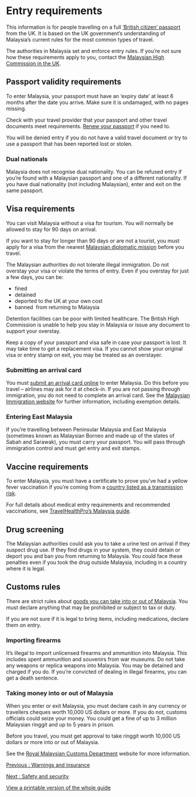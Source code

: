 # Entry requirements

This information is for people travelling on a full [‘British citizen’ passport](https://www.gov.uk/types-of-british-nationality) from the UK. It is based on the UK government’s understanding of Malaysia’s current rules for the most common types of travel.

The authorities in Malaysia set and enforce entry rules. If you’re not sure how these requirements apply to you, contact the [Malaysian High Commission in the UK](https://www.kln.gov.my/web/gbr_london/).

## Passport validity requirements

To enter Malaysia, your passport must have an ‘expiry date’ at least 6 months after the date you arrive. Make sure it is undamaged, with no pages missing.

Check with your travel provider that your passport and other travel documents meet requirements. [Renew your passport](https://www.gov.uk/renew-adult-passport/renew) if you need to.

You will be denied entry if you do not have a valid travel document or try to use a passport that has been reported lost or stolen.

### Dual nationals

Malaysia does not recognise dual nationality. You can be refused entry if you’re found with a Malaysian passport and one of a different nationality. If you have dual nationality (not including Malaysian), enter and exit on the same passport.

## Visa requirements

You can visit Malaysia without a visa for tourism. You will normally be allowed to stay for 90 days on arrival.

If you want to stay for longer than 90 days or are not a tourist, you must apply for a visa from the nearest [Malaysian diplomatic mission](https://www.kln.gov.my/web/guest/overseas-mission) before you travel.

The Malaysian authorities do not tolerate illegal immigration. Do not overstay your visa or violate the terms of entry. Even if you overstay for just a few days, you can be:

* fined
* detained
* deported to the UK at your own cost
* banned  from returning to Malaysia

Detention facilities can be poor with limited healthcare. The British High Commission is unable to help you stay in Malaysia or issue any document to support your overstay.

Keep a copy of your passport and visa safe in case your passport is lost. It may take time to get a replacement visa. If you cannot show your original visa or entry stamp on exit, you may be treated as an overstayer.

### Submitting an arrival card

You must [submit an arrival card online](https://imigresen-online.imi.gov.my/mdac/main) to enter Malaysia. Do this before you travel – airlines may ask for it at check-in. If you are not passing through immigration, you do not need to complete an arrival card. See the [Malaysian Immigration website](https://imigresen-online.imi.gov.my/mdac/main) for further information, including exemption details.

### Entering East Malaysia

If you’re travelling between Peninsular Malaysia and East Malaysia (sometimes known as Malaysian Borneo and made up of the states of Sabah and Sarawak), you must carry your passport. You will pass through immigration control and must get entry and exit stamps.

## Vaccine requirements

To enter Malaysia, you must have a certificate to prove you’ve had a yellow fever vaccination if you’re coming from a [country listed as a transmission risk](https://nathnacyfzone.org.uk/factsheet/65/countries-with-risk-of-yellow-fever-transmission).

For full details about medical entry requirements and recommended vaccinations, see [TravelHealthPro’s Malaysia guide](https://www.travelhealthpro.org.uk/country/137/malaysia#Vaccine_Recommendations).

## Drug screening

The Malaysian authorities could ask you to take a urine test on arrival if they suspect drug use. If they find drugs in your system, they could detain or deport you and ban you from returning to Malaysia. You could face these penalties even if you took the drug outside Malaysia, including in a country where it is legal.

## Customs rules

There are strict rules about [goods you can take into or out of Malaysia](https://www.customs.gov.my/en/tp/Pages/tp_ppel.aspx). You must declare anything that may be prohibited or subject to tax or duty.

If you are not sure if it is legal to bring items, including medications, declare them on entry.

### Importing firearms

It’s illegal to import unlicensed firearms and ammunition into Malaysia. This includes spent ammunition and souvenirs from war museums. Do not take any weapons or replica weapons into Malaysia. You may be detained and charged if you do. If you’re convicted of dealing in illegal firearms, you can get a death sentence.

### Taking money into or out of Malaysia

When you enter or exit Malaysia, you must declare cash in any currency or travellers cheques worth 10,000 US dollars or more. If you do not, customs officials could seize your money. You could get a fine of up to 3 million Malaysian ringgit and up to 5 years in prison.

Before you travel, you must get approval to take ringgit worth 10,000 US dollars or more into or out of Malaysia.

See the [Royal Malaysian Customs Department](http://www.customs.gov.my/en/tp/Pages/tp_ppel.aspx) website for more information.

[Previous
:
Warnings and insurance](/foreign-travel-advice/malaysia)

[Next
:
Safety and security](/foreign-travel-advice/malaysia/safety-and-security)

[View a printable version of the whole guide](/foreign-travel-advice/malaysia/print)